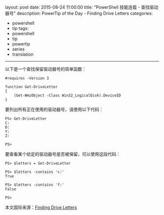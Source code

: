 layout: post
date: 2015-08-24 11:00:00
title: "PowerShell 技能连载 - 查找驱动器号"
description: PowerTip of the Day - Finding Drive Letters
categories:
- powershell
- tip
tags:
- powershell
- tip
- powertip
- series
- translation
---
以下是一个查找保留驱动器号的简单函数：

    #requires -Version 3
    
    function Get-DriveLetter
    {
        (Get-WmiObject -Class Win32_LogicalDisk).DeviceID
    }

要列出所有正在使用的驱动器号，请使用以下代码：

    PS> Get-DriveLetter
    C:
    D:
    Y:
    Z:
    
    PS>

要查看某个给定的驱动器号是否被保留，可以使用这段代码：

    PS> $letters = Get-DriveLetter
    
    PS> $letters -contains 'c:'
    True
    
    PS> $letters -contains 'f:'
    False
    
    PS>

<!--more-->
本文国际来源：[Finding Drive Letters](http://community.idera.com/powershell/powertips/b/tips/posts/finding-drive-letters)
